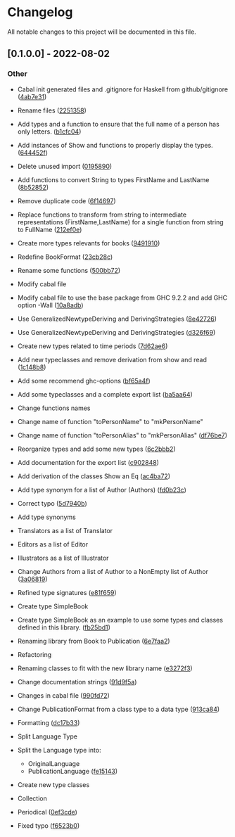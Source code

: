 # Changelog

All notable changes to this project will be documented in this file.

## [0.1.0.0] - 2022-08-02

### Other

- Cabal init generated files and .gitignore for Haskell from github/gitignore
 ([4ab7e31](4ab7e313ef3aa67f2e02a2fa2960b560e316c97f))

- Rename files
 ([2251358](22513585781b6a9beb10ab5de2bb6565b3a5ffcb))

- Add types and a function to ensure that the full name of a person has only letters.
 ([b1cfc04](b1cfc04682e848565518cffbd25ea068349856d3))

- Add instances of Show and functions to properly display the types.
 ([644452f](644452f8c6444ed002b6ddbed0e4561af1c1c9c3))

- Delete unused import
 ([0195890](0195890f03b61d8e7e0494cfacf9a822ca5c62e4))

- Add functions to convert String to  types FirstName and LastName
 ([8b52852](8b528522c8d933236aa88abe6112137b943c063d))

- Remove duplicate code
 ([6f14697](6f14697141bf17afb93a721c80f4ccd1609161ba))

- Replace functions to transform from string to intermediate representations (FirstName,LastName) for a single function from string to FullName
 ([212ef0e](212ef0e2b73e1e5774b090ccfb8a1c548021a8a3))

- Create more types relevants for books
 ([9491910](9491910057c75ba2129a33b9556a5b94d44cc0cd))

- Redefine BookFormat
 ([23cb28c](23cb28c87086300bd0adb31ea285702e5506bb00))

- Rename some functions
 ([500bb72](500bb72827fbd044e7def87e6a682d2523af252a))

- Modify cabal file

- Modify cabal file to use the base package from GHC 9.2.2 and add GHC option -Wall
 ([10a8adb](10a8adb73e161ea7a8bceee8fe50ae594210d088))

- Use GeneralizedNewtypeDeriving and DerivingStrategies
 ([8e42726](8e42726033362af962ef70139bc4806b436e00df))

- Use GeneralizedNewtypeDeriving and DerivingStrategies
 ([d326f69](d326f6947b442519c54a5f4106fb48895fd9c97b))

- Create new types related to time periods
 ([7d62ae6](7d62ae6f1964153ca17f8237c6e4175975b41edb))

- Add new typeclasses and remove derivation from show and read
 ([1c148b8](1c148b87d77d8abd363f8e824ee16a5e1639117e))

- Add some recommend ghc-options
 ([bf65a4f](bf65a4fa8677ecf072e192bc5a9a284e285dded2))

- Add some typeclasses and a complete export list
 ([ba5aa64](ba5aa642a74e02835a8467c01d49061b0ce9a4d3))

- Change functions names

- Change name of function "toPersonName" to "mkPersonName"
- Change name of function "toPersonAlias" to "mkPersonAlias"
 ([df76be7](df76be7268eaa3cc684c7ab391814086a956baf2))

- Reorganize types and add some new types
 ([6c2bbb2](6c2bbb2e6c945528e6b7f2bc3606d40623e12a64))

- Add documentation for the export list
 ([c902848](c902848112354ac399c7f3004214a4c4e67b2c9a))

- Add derivation of the classes Show an Eq
 ([ac4ba72](ac4ba728a5de2efa80397e14f55694c8f9932a55))

- Add type synonym for a list of Author (Authors)
 ([fd0b23c](fd0b23ce590708e5a0d50cbc0a387a4c786c566e))

- Correct typo
 ([5d7940b](5d7940b088c5ea5c711a4d6c0c3429dad0a8b099))

- Add type synonyms

- Translators as a list of Translator
- Editors as a list of Editor
- Illustrators as a list of Illustrator
- Change Authors from a list of Author to a NonEmpty list of Author
 ([3a06819](3a06819767a9a87a1702bcc8d8545ac22bc572e5))

- Refined type signatures
 ([e81f659](e81f65914deacfc6e7624dc5cc85f31f20f2f9e5))

- Create type SimpleBook

- Create type SimpleBook as an example to use some types and classes
  defined in this library.
 ([fb25bd1](fb25bd120dfbf1928c134b9fd65bea9200ddaf7a))

- Renaming library from Book to Publication
 ([6e7faa2](6e7faa2f28ca2a28965e905c19ecc0535ea3d811))

- Refactoring

- Renaming classes to fit with the new library name
 ([e3272f3](e3272f31706dfc08073cb4c1bbb9d136ea7a8bb6))

- Change documentation strings
 ([91d9f5a](91d9f5a1ff6de57f06302809d7c307008ed599a7))

- Changes in cabal file
 ([990fd72](990fd72f1661a7caf7b44657e1c2ae1686fdc366))

- Change PublicationFormat from a class type to a data type
 ([913ca84](913ca84a9d9303da8ff5451a2448a8dd53f81af8))

- Formatting
 ([dc17b33](dc17b33d015953c4dcbc966f3d3a3352e73107a1))

- Split Language Type

- Split the Language type into:
  * OriginalLanguage
  * PublicationLanguage
 ([fe15143](fe15143faa721d55e93097129523a2f8a36edbd2))

- Create new type classes

- Collection
- Periodical
 ([0ef3cde](0ef3cde98f7b5b0b3ee593607aa4979643184b38))

- Fixed typo
 ([f6523b0](f6523b0d20aee14b1c044be989058f869c18a0b3))


<!-- generated by git-cliff -->
